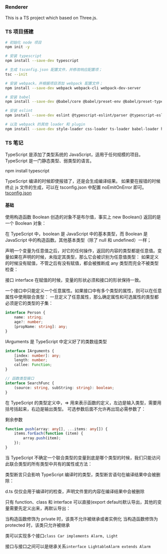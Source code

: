 ### Renderer

This is a TS project which based on Three.js.

### TS 项目搭建

```sh
# 初始化 node 项目
npm init -y

# 安装 typescript
npm install --save-dev typescript

# 生成 tsconfig.json 配置文件，并修改响应配置项；
tsc --init

# 安装 webpack，并根据项目添加 webpack 配置文件；
npm install --save-dev webpack webpack-cli webpack-dev-server

# 安装 babel
npm install --save-dev @babel/core @babel/preset-env @babel/preset-typescript

# 安装 eslint
npm install --save-dev eslint @typescript-eslint/parser @typescript-eslint/eslint-plugin eslint-config-alloy

# 以及 webpack 的其他 loader 和 plugin
npm install --save-dev style-loader css-loader ts-loader babel-loader html-webpack-plugin
```

### TS 笔记

TypeScript 是添加了类型系统的 JavaScript，适用于任何规模的项目。
TypeScript 是一门静态类型、弱类型的语言。

npm install typescript

TypeScript 编译的时候即使报错了，还是会生成编译结果。
如果要在报错的时候终止 js 文件的生成，可以在 tsconfig.json 中配置 noEmitOnError 即可。
[tsconfig.json](https://zhongsp.gitbooks.io/typescript-handbook/content/doc/handbook/tsconfig.json.html)

#### 基础

使用构造函数 Boolean 创造的对象不是布尔值，事实上 new Boolean() 返回的是一个 Boolean 对象：

在 TypeScript 中，boolean 是 JavaScript 中的基本类型，而 Boolean 是 JavaScript 中的构造函数。其他基本类型（除了 null 和 undefined）一样；

声明一个变量为任意值之后，对它的任何操作，返回的内容的类型都是任意值。变量如果在声明的时候，未指定其类型，那么它会被识别为任意值类型：
如果定义的时候没有赋值，不管之后有没有赋值，都会被推断成 any 类型而完全不被类型检查：

接口 interface 在赋值的时候，变量的形状必须和接口的形状保持一致。

一个接口中只能定义一个任意属性。如果接口中有多个类型的属性，则可以在任意属性中使用联合类型：
一旦定义了任意属性，那么确定属性和可选属性的类型都必须是它的类型的子集：

```ts
interface Person {
    name: string;
    age?: number;
    [propName: string]: any;
}
```

IArguments 是 TypeScript 中定义好了的类数组类型

```ts
interface IArguments {
    [index: number]: any;
    length: number;
    callee: Function;
}

// 函数类型接口
interface SearchFunc {
    (source: string, subString: string): boolean;
}
```

在 TypeScript 的类型定义中，=> 用来表示函数的定义，左边是输入类型，需要用括号括起来，右边是输出类型。
可选参数后面不允许再出现必需参数了：

剩余参数

```ts
function push(array: any[], ...items: any[]) {
    items.forEach(function (item) {
        array.push(item);
    });
}
```

当 TypeScript 不确定一个联合类型的变量到底是哪个类型的时候，我们只能访问此联合类型的所有类型中共有的属性或方法：

类型断言只会影响 TypeScript 编译时的类型，类型断言语句在编译结果中会被删除：

d.ts 仅仅会用于编译时的检查，声明文件里的内容在编译结果中会被删除

只有 function、class 和 interface 可以直接(export default)默认导出，其他的变量需要先定义出来，再默认导出：

当构造函数修饰为 private 时，该类不允许被继承或者实例化
当构造函数修饰为 protected 时，该类只允许被继承

类可以实现多个接口`class Car implements Alarm, Light`

接口与接口之间可以是继承关系`interface LightableAlarm extends Alarm`
